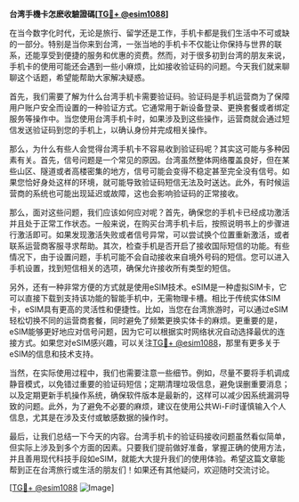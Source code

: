 **台湾手機卡怎麽收驗證碼[[TG💪+ @esim1088](https://t.me/s/esim1088)]**

在当今数字化时代，无论是旅行、留学还是工作，手机卡都是我们生活中不可或缺的一部分。特别是当你来到台湾，一张当地的手机卡不仅能让你保持与世界的联系，还能享受到便捷的服务和优惠的资费。然而，对于很多初到台湾的朋友来说，手机卡的使用可能还会遇到一些小麻烦，比如接收验证码的问题。今天我们就来聊聊这个话题，希望能帮助大家解决疑惑。

首先，我们需要了解为什么台湾手机卡需要验证码。验证码是手机运营商为了保障用户账户安全而设置的一种验证方式。它通常用于新设备登录、更换套餐或者绑定服务等操作中。当您使用台湾手机卡时，如果涉及到这些操作，运营商就会通过短信发送验证码到您的手机上，以确认身份并完成相关操作。

那么，为什么有些人会觉得台湾手机卡不容易收到验证码呢？其实这可能与多种因素有关。首先，信号问题是一个常见的原因。台湾虽然整体网络覆盖良好，但在某些山区、隧道或者高楼密集的地方，信号可能会变得不稳定甚至完全没有信号。如果您恰好身处这样的环境，就可能导致验证码短信无法及时送达。此外，有时候运营商的系统也可能出现延迟或故障，这也会影响验证码的正常接收。

那么，面对这些问题，我们应该如何应对呢？首先，确保您的手机卡已经成功激活并且处于正常工作状态。一般来说，在购买台湾手机卡后，按照说明书上的步骤进行激活即可。如果发现激活失败或者信号异常，可以尝试换个位置重新激活，或者联系运营商客服寻求帮助。其次，检查手机是否开启了接收国际短信的功能。有些情况下，由于设置问题，手机可能不会自动接收来自境外号码的短信。您可以进入手机设置，找到短信相关的选项，确保允许接收所有类型的短信。

另外，还有一种非常方便的方式就是使用eSIM技术。eSIM是一种虚拟SIM卡，它可以直接下载到支持该功能的智能手机中，无需物理卡槽。相比于传统实体SIM卡，eSIM具有更高的灵活性和便捷性。比如，当您在台湾旅游时，可以通过eSIM轻松切换不同的运营商套餐，同时避免了频繁更换实体卡的麻烦。更重要的是，eSIM能够更好地应对信号问题，因为它可以根据实时网络状况自动选择最优的连接方式。如果您对eSIM感兴趣，可以关注[TG💪+ @esim1088](https://t.me/s/esim1088)，那里有更多关于eSIM的信息和技术支持。

当然，在实际使用过程中，我们也需要注意一些细节。例如，尽量不要将手机调成静音模式，以免错过重要的验证码短信；定期清理垃圾信息，避免误删重要消息；以及定期更新手机操作系统，确保软件版本是最新的，这样可以减少因系统漏洞导致的问题。此外，为了避免不必要的麻烦，建议在使用公共Wi-Fi时谨慎输入个人信息，尤其是在涉及支付或敏感数据的操作时。

最后，让我们总结一下今天的内容。台湾手机卡的验证码接收问题虽然看似简单，但实际上涉及到多个方面的因素。只要我们提前做好准备，掌握正确的使用方法，并且善用现代科技手段如eSIM，就能大大提升我们的使用体验。希望这篇文章能帮到正在台湾旅行或生活的朋友们！如果还有其他疑问，欢迎随时交流讨论。

[[TG💪+ @esim1088](https://t.me/s/esim1088) ![Image](https://i.postimg.cc/4NQfJmqS/Snipaste-2025-05-13-00-14-12.png)]
